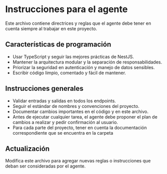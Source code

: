 # Instrucciones para el agente

Este archivo contiene directrices y reglas que el agente debe tener en cuenta siempre al trabajar en este proyecto.

## Características de programación
- Usar TypeScript y seguir las mejores prácticas de NestJS.
- Mantener la arquitectura modular y la separación de responsabilidades.
- Priorizar la seguridad en autenticación y manejo de datos sensibles.
- Escribir código limpio, comentado y fácil de mantener.

## Instrucciones generales
- Validar entradas y salidas en todos los endpoints.
- Seguir el estándar de nombres y convenciones del proyecto.
- Documentar cambios importantes en el código y en este archivo.
- Antes de ejecutar cualquier tarea, el agente debe proponer el plan de cambios a realizar y pedir confirmación al usuario.
- Para cada parte del proyecto, tener en cuenta la documentación correspondiente que se encuentra en la carpeta

## Actualización
Modifica este archivo para agregar nuevas reglas o instrucciones que deban ser consideradas por el agente.